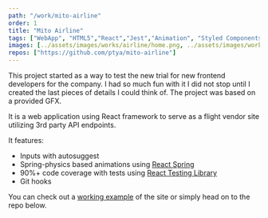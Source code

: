 ```yaml
---
path: "/work/mito-airline"
order: 1
title: "Mito Airline"
tags: ["WebApp", "HTML5","React","Jest","Animation", "Styled Components"]
images: [../assets/images/works/airline/home.png, ../assets/images/works/airline/selection.png]
repos: ["https://github.com/ptya/mito-airline"]
---
```


This project started as a way to test the new trial for new frontend developers for the company. I had so much fun with it I did not stop until I created the last pieces of details I could think of. The project was based on a provided GFX.

It is a web application using React framework to serve as a flight vendor site utilizing 3rd party API endpoints.

It features:
- Inputs with autosuggest
- Spring-physics based animations using [React Spring](https://www.react-spring.io/)
- 90%+ code coverage with tests using [React Testing Library](https://testing-library.com/docs/react-testing-library/intro)
- Git hooks

You can check out a [working example](https://pedantic-hugle-2b9f87.netlify.com/) of the site or simply head on to the repo below.